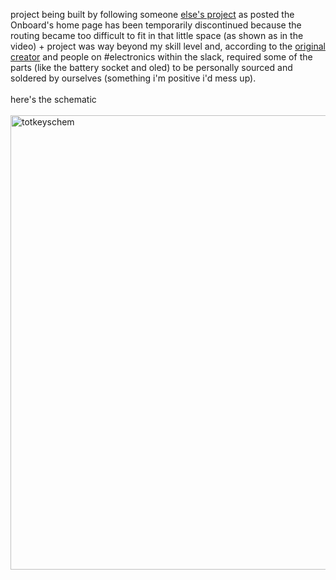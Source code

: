 project being built by following someone <a href="https://github.com/hackclub/OnBoard/tree/main/projects/TOTKey">else's project</a> as posted the Onboard's home page has been temporarily discontinued because the routing became too difficult to fit in that little space (as shown as in the video) + project was way beyond my skill level and, according to the <a href="https://hackclub.slack.com/archives/C056AMWSFKJ/p1722342398336999">original creator</a> and people on #electronics within the slack, required some of the parts (like the battery socket and oled) to be personally sourced and soldered by ourselves (something i'm positive i'd mess up).
<br> <br>
here's the schematic <br> <br>
<img width="727" alt="totkeyschem" src="https://github.com/user-attachments/assets/284c1dcb-9249-45e1-9c0f-b261ef15e127">

